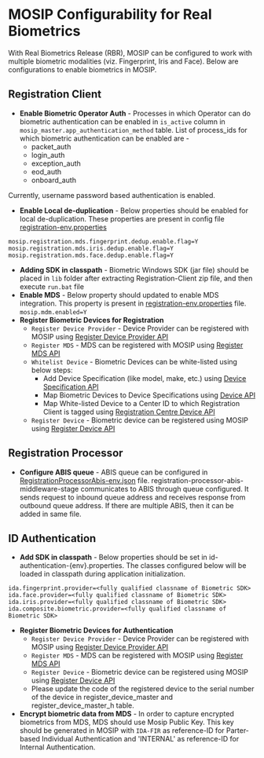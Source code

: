 # MOSIP Configurability for Real Biometrics
With Real Biometrics Release (RBR), MOSIP can be configured to work with multiple biometric modalities (viz. Fingerprint, Iris and Face). Below are configurations to enable biometrics in MOSIP.

## Registration Client   
* **Enable Biometric Operator Auth** - Processes in which Operator can do biometric authentication can be enabled in `is_active` column in `mosip_master.app_authentication_method` table. List of process_ids for which biometric authentication can be enabled are -      
	* packet_auth
	* login_auth
	* exception_auth
	* eod_auth
	* onboard_auth     

Currently, username password based authentication is enabled.
* **Enable Local de-duplication** - Below properties should be enabled for local de-duplication. These properties are present in config file [registration-env.properties](https://github.com/mosip/mosip-config/tree/master/config-templates/registration-env.properties)     
```
mosip.registration.mds.fingerprint.dedup.enable.flag=Y    
mosip.registration.mds.iris.dedup.enable.flag=Y    
mosip.registration.mds.face.dedup.enable.flag=Y    
```
* **Adding SDK in classpath** - Biometric Windows SDK (jar file) should be placed in `lib` folder after extracting Registration-Client zip file, and then execute `run.bat` file     
* **Enable MDS** - Below property should updated to enable MDS integration. This property is present in [registration-env.properties](https://github.com/mosip/mosip-config/tree/master/config-templates/registration-env.properties) file. 
```mosip.mdm.enabled=Y```     
* **Register Biometric Devices for Registration**     
   * `Register Device Provider` - Device Provider can be registered with MOSIP using [Register Device Provider API](Device-Management-APIs.md#post-deviceprovider)    
   * `Register MDS` - MDS can be registered with MOSIP using [Register MDS API](Device-Management-APIs.md#post-mosipdeviceservice)     
   * `Whitelist Device` - Biometric Devices can be white-listed using below steps:      
		* Add Device Specification (like model, make, etc.) using [Device Specification API](Device-APIs.md#post-devicespecifications)
		* Map Biometric Devices to Device Specifications using [Device API](Device-APIs.md#post-devices)
		* Map White-listed Device to a Center ID to which Registration Client is tagged using [Registration Centre Device API](Registration-Center-APIs.md#post-registrationcenterdevice)   
   * `Register Device` - Biometric device can be registered using MOSIP using [Register Device API](Device-Management-APIs.md#post-registereddevices)   

## Registration Processor    
* **Configure ABIS queue** - ABIS queue can be configured in [RegistrationProcessorAbis-env.json](https://github.com/mosip/mosip-config/blob/master/config-templates/RegistrationProcessorAbis-env.json) file. registration-processor-abis-middleware-stage communicates to ABIS through queue configured. It sends request to inbound queue address and receives response from outbound queue address. If there are multiple ABIS, then it can be added in same file.

## ID Authentication
* **Add SDK in classpath** - Below properties should be set in id-authentication-{env}.properties. The classes configured below will be loaded in classpath during application initialization.
````
ida.fingerprint.provider=<fully qualified classname of Biometric SDK>
ida.face.provider=<fully qualified classname of Biometric SDK>  
ida.iris.provider=<fully qualified classname of Biometric SDK>
ida.composite.biometric.provider=<fully qualified classname of Biometric SDK>
````   
* **Register Biometric Devices for Authentication**   
	* `Register Device Provider` - Device Provider can be registered with MOSIP using [Register Device Provider API](Device-Management-APIs.md#post-deviceprovider)    
	* `Register MDS` - MDS can be registered with MOSIP using [Register MDS API](Device-Management-APIs.md#post-mds)   
	* `Register Device` - Biometric device can be registered using MOSIP using [Register Device API](Device-Management-APIs.md#post-registereddevices)     
	* Please update the code of the registered device to the serial number of the device in register_device_master
and register_device_master_h table.
* **Encrypt biometric data from MDS** - In order to capture encrypted biometrics from MDS, MDS should use Mosip Public Key. This key should be generated in MOSIP with `IDA-FIR` as reference-ID for Parter-based Individual Authentication and  'INTERNAL' as reference-ID for Internal Authentication.